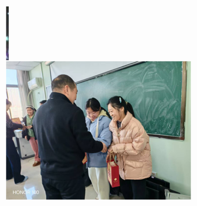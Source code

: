 ![](https://github.com/liuke128/and/blob/main/andc/%E5%B1%8F%E5%B9%95%E6%88%AA%E5%9B%BE%202023-12-29%20005454.png)
![](https://github.com/liuke128/and/blob/main/andc/%E5%BE%AE%E4%BF%A1%E5%9B%BE%E7%89%87_20241216214201.jpg)
